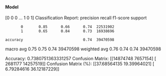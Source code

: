 #### Model
[0 0 0 ... 1 0 1]
Classification Report:
              precision    recall  f1-score   support

           0       0.85      0.66      0.74  22531902
           1       0.65      0.84      0.73  16938696

    accuracy                           0.74  39470598
   macro avg       0.75      0.75      0.74  39470598
weighted avg       0.76      0.74      0.74  39470598

Accuracy: 0.7380751363331257
Confusion Matrix:
[[14874748  7657154]
 [ 2681177 14257519]]
Confusion Matrix (%):
[[37.68564135 19.39964021]
 [ 6.79284616 36.12187229]]
